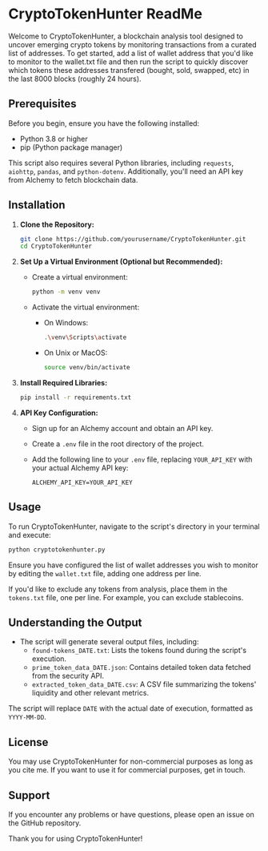 # CryptoTokenHunter ReadMe

Welcome to CryptoTokenHunter, a blockchain analysis tool designed to uncover emerging crypto tokens by monitoring transactions from a curated list of addresses. To get started, add a list of wallet address that you'd like to monitor to the wallet.txt file and then run the script to quickly discover which tokens these addresses transfered (bought, sold, swapped, etc) in the last 8000 blocks (roughly 24 hours).

## Prerequisites

Before you begin, ensure you have the following installed:

- Python 3.8 or higher
- pip (Python package manager)

This script also requires several Python libraries, including `requests`, `aiohttp`, `pandas`, and `python-dotenv`. Additionally, you'll need an API key from Alchemy to fetch blockchain data.

## Installation

1. **Clone the Repository:**

   ```bash
   git clone https://github.com/yourusername/CryptoTokenHunter.git
   cd CryptoTokenHunter
   ```

2. **Set Up a Virtual Environment (Optional but Recommended):**

   - Create a virtual environment:

     ```bash
     python -m venv venv
     ```

   - Activate the virtual environment:

     - On Windows:

       ```bash
       .\venv\Scripts\activate
       ```

     - On Unix or MacOS:

       ```bash
       source venv/bin/activate
       ```

3. **Install Required Libraries:**

   ```bash
   pip install -r requirements.txt
   ```

4. **API Key Configuration:**

   - Sign up for an Alchemy account and obtain an API key.
   - Create a `.env` file in the root directory of the project.
   - Add the following line to your `.env` file, replacing `YOUR_API_KEY` with your actual Alchemy API key:

     ```plaintext
     ALCHEMY_API_KEY=YOUR_API_KEY
     ```

## Usage

To run CryptoTokenHunter, navigate to the script's directory in your terminal and execute:

```bash
python cryptotokenhunter.py
```

Ensure you have configured the list of wallet addresses you wish to monitor by editing the `wallet.txt` file, adding one address per line.

If you'd like to exclude any tokens from analysis, place them in the `tokens.txt` file, one per line. For example, you can exclude stablecoins.

## Understanding the Output

- The script will generate several output files, including:
  - `found-tokens_DATE.txt`: Lists the tokens found during the script's execution.
  - `prime_token_data_DATE.json`: Contains detailed token data fetched from the security API.
  - `extracted_token_data_DATE.csv`: A CSV file summarizing the tokens' liquidity and other relevant metrics.

The script will replace `DATE` with the actual date of execution, formatted as `YYYY-MM-DD`.

## License

You may use CryptoTokenHunter for non-commercial purposes as long as you cite me. If you want to use it for commercial purposes, get in touch.

## Support

If you encounter any problems or have questions, please open an issue on the GitHub repository.

Thank you for using CryptoTokenHunter!
